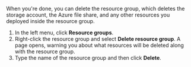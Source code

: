 When you're done, you can delete the resource group, which deletes the storage account, the Azure file share, and any other resources you deployed inside the resource group.

1. In the left menu, click **Resource groups**.
2. Right-click the resource group and select **Delete resource group**. A page opens, warning you about what resources will be deleted along with the resource group.
3. Type the name of the resource group and then click **Delete**.